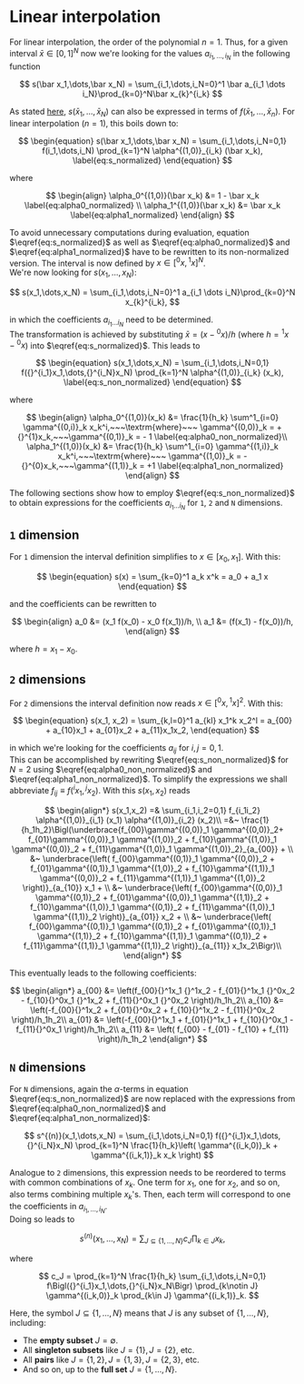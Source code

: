 # Linear interpolation

For linear interpolation, the order of the polynomial $n = 1$. Thus, for a given
interval $\bar x \in [0, 1]^N$ now we're looking for the values
$a_{i_1,\dots,i_N}$ in the following function

$$
s(\bar x_1,\dots,\bar x_N) = \sum_{i_1,\dots,i_N=0}^1 \bar a_{i_1 \dots i_N}\prod_{k=0}^N\bar x_{k}^{i_k}
$$

As stated [here](index.md), $s(\bar x_1,\dots,\bar x_N)$ can also be expressed in terms of $f(\bar x_1, \dots, \bar x_n)$. For linear interpolation ($n=1$), this boils down to:

$$
\begin{equation}
s(\bar x_1,\dots,\bar x_N) = \sum_{i_1,\dots,i_N=0,1} f(i_1,\dots,i_N) \prod_{k=1}^N \alpha^{(1,0)}_{i_k} (\bar x_k), \label{eq:s_normalized}
\end{equation}
$$

where

$$
\begin{align}
\alpha_0^{(1,0)}(\bar x_k) &= 1 - \bar x_k \label{eq:alpha0_normalized} \\
\alpha_1^{(1,0)}(\bar x_k) &= \bar x_k \label{eq:alpha1_normalized}
\end{align}
$$

To avoid unnecessary computations during evaluation, equation
$\eqref{eq:s_normalized}$ as well as $\eqref{eq:alpha0_normalized}$ and
$\eqref{eq:alpha1_normalized}$ have to be rewritten to its non-normalized
version. The interval is now defined by $x \in [{}^0x, {}^1x]^N$.  
We're now looking for $s(x_1,\dots,x_N)$:

$$
s(x_1,\dots,x_N) = \sum_{i_1,\dots,i_N=0}^1 a_{i_1 \dots i_N}\prod_{k=0}^N
x_{k}^{i_k},
$$

in which the coefficients $a_{i_1 \dots i_N}$ need to be determined.  
The transformation is achieved by substituting $\bar x = (x - {}^0x)/h$ (where
$h={}^1x-{}^0x$) into $\eqref{eq:s_normalized}$. This leads to

$$
\begin{equation}
s(x_1,\dots,x_N) = \sum_{i_1,\dots,i_N=0,1} f({}^{i_1}x_1,\dots,{}^{i_N}x_N) \prod_{k=1}^N \alpha^{(1,0)}_{i_k} (x_k), \label{eq:s_non_normalized}
\end{equation}
$$

where

$$
\begin{align}
\alpha_0^{(1,0)}(x_k) &= \frac{1}{h_k} \sum^1_{i=0} \gamma^{(0,i)}_k x_k^i,~~~\textrm{where}~~~ \gamma^{(0,0)}_k = +{}^{1}x_k,~~~\gamma^{(0,1)}_k = - 1
\label{eq:alpha0_non_normalized}\\
\alpha_1^{(1,0)}(x_k) &= \frac{1}{h_k} \sum^1_{i=0} \gamma^{(1,i)}_k x_k^i,~~~\textrm{where}~~~
\gamma^{(1,0)}_k = -{}^{0}x_k,~~~\gamma^{(1,1)}_k = +1 \label{eq:alpha1_non_normalized} \end{align}
$$

The following sections show how to employ $\eqref{eq:s_non_normalized}$ to
obtain expressions for the coefficients $a_{i_1 \dots i_N}$ for `1`, `2` and `N`
dimensions.

## `1` dimension

For `1` dimension the interval definition simplifies to $x \in [x_0, x_1]$. With
this:

$$
\begin{equation}
s(x) = \sum_{k=0}^1 a_k x^k =  a_0 + a_1 x
\end{equation}
$$

and the coefficients can be rewritten to

$$
\begin{align}
a_0 &= (x_1 f(x_0) - x_0 f(x_1))/h, \\
a_1 &= (f(x_1) - f(x_0))/h,
\end{align}
$$

where $h = x_1 - x_0$.

## `2` dimensions

For `2` dimensions the interval definition now reads $x \in [{}^0x, {}^1x]^2$.
With this:

$$
\begin{equation}
s(x_1, x_2) = \sum_{k,l=0}^1 a_{kl} x_1^k x_2^l = a_{00} + a_{10}x_1 + a_{01}x_2 + a_{11}x_1x_2,
\end{equation}
$$

in which we're looking for the coefficients $a_{ij}$ for $i,j=0,1$.  
This can be accomplished by rewriting $\eqref{eq:s_non_normalized}$ for $N=2$
using $\eqref{eq:alpha0_non_normalized}$ and $\eqref{eq:alpha1_non_normalized}$.
To simplify the expressions we shall abbreviate $f_{ij} \equiv f({}^ix_1,{}^jx_2)$. With this $s(x_1,x_2)$ reads

$$
\begin{align*}
s(x_1,x_2) =& \sum_{i_1,i_2=0,1} f_{i_1i_2} \alpha^{(1,0)}_{i_1} (x_1)
\alpha^{(1,0)}_{i_2} (x_2)\\
 =&~ \frac{1}{h_1h_2}\Bigl(\underbrace{f_{00}\gamma^{(0,0)}_1 \gamma^{(0,0)}_2+ 
      f_{01}\gamma^{(0,0)}_1 \gamma^{(1,0)}_2 + 
      f_{10}\gamma^{(1,0)}_1 \gamma^{(0,0)}_2 + 
      f_{11}\gamma^{(1,0)}_1 \gamma^{(1,0)}_2}_{a_{00}} + \\
   &~ \underbrace{\left( f_{00}\gamma^{(0,1)}_1 \gamma^{(0,0)}_2 + 
             f_{01}\gamma^{(0,1)}_1 \gamma^{(1,0)}_2 + 
             f_{10}\gamma^{(1,1)}_1 \gamma^{(0,0)}_2 + 
             f_{11}\gamma^{(1,1)}_1 \gamma^{(1,0)}_2 \right)}_{a_{10}} x_1 +  \\
   &~ \underbrace{\left( f_{00}\gamma^{(0,0)}_1 \gamma^{(0,1)}_2 + 
             f_{01}\gamma^{(0,0)}_1 \gamma^{(1,1)}_2 + 
             f_{10}\gamma^{(1,0)}_1 \gamma^{(0,1)}_2 + 
             f_{11}\gamma^{(1,0)}_1 \gamma^{(1,1)}_2 \right)}_{a_{01}} x_2 +  \\
   &~ \underbrace{\left( f_{00}\gamma^{(0,1)}_1 \gamma^{(0,1)}_2 + 
             f_{01}\gamma^{(0,1)}_1 \gamma^{(1,1)}_2 + 
             f_{10}\gamma^{(1,1)}_1 \gamma^{(0,1)}_2 + 
             f_{11}\gamma^{(1,1)}_1 \gamma^{(1,1)}_2 \right)}_{a_{11}} x_1x_2\Bigr)\\
\end{align*}
$$

This eventually leads to the following coefficients:

$$
\begin{align*}
a_{00} &= \left(f_{00}{}^1x_1 {}^1x_2 - 
                f_{01}{}^1x_1 {}^0x_2 - 
                f_{10}{}^0x_1 {}^1x_2 + 
                f_{11}{}^0x_1 {}^0x_2 \right)/h_1h_2\\
a_{10} &= \left(-f_{00}{}^1x_2 + 
                 f_{01}{}^0x_2 + 
                 f_{10}{}^1x_2 -
                 f_{11}{}^0x_2 \right)/h_1h_2\\
a_{01} &= \left(-f_{00}{}^1x_1 + 
                 f_{01}{}^1x_1 + 
                 f_{10}{}^0x_1 -
                 f_{11}{}^0x_1 \right)/h_1h_2\\
a_{11} &= \left( f_{00} - 
                 f_{01} - 
                 f_{10} +
                 f_{11} \right)/h_1h_2
\end{align*}
$$

## `N` dimensions

For `N` dimensions, again the $\alpha$-terms in equation
$\eqref{eq:s_non_normalized}$ are now replaced with the expressions from
$\eqref{eq:alpha0_non_normalized}$ and $\eqref{eq:alpha1_non_normalized}$:

$$
s^{(n)}(x_1,\dots,x_N) = \sum_{i_1,\dots,i_N=0,1} f({}^{i_1}x_1,\dots,{}^{i_N}x_N) \prod_{k=1}^N \frac{1}{h_k}\left( \gamma^{(i_k,0)}_k + \gamma^{(i_k,1)}_k x_k  \right)
$$

Analogue to `2` dimensions, this expression needs to be reordered to terms with
common combinations of $x_k$​. One term for $x_1$​, one for $x_2$​, and so on,
also terms combining multiple $x_k$'s. Then, each term will correspond to one
the coefficients in $a_{i_1,\dots,i_N}$.  
Doing so leads to

$$
s^{(n)}(x_1,\dots,x_N) = \sum_{J\subseteq \{1,\dots,N\}} c_J \prod_{k\in J} x_k,
$$

where

$$
c_J = \prod_{k=1}^N \frac{1}{h_k} \sum_{i_1,\dots,i_N=0,1} f\Bigl({}^{i_1}x_1,\dots,{}^{i_N}x_N\Bigr)
\prod_{k\notin J} \gamma^{(i_k,0)}_k \prod_{k\in J} \gamma^{(i_k,1)}_k.
$$

Here, the symbol $J\subseteq \{1,\dots,N\}$ means that $J$ is any subset of
$\{1,\dots,N\}$, including:

- The **empty subset** $J = \emptyset$.
- All **singleton subsets** like $J = \{1\}, J = \{2\},$ etc.
- All **pairs** like $J = \{1,2\}, J = \{1,3\}, J = \{2,3\}$, etc.
- And so on, up to the **full set** $J = \{1,\dots,N\}$.

